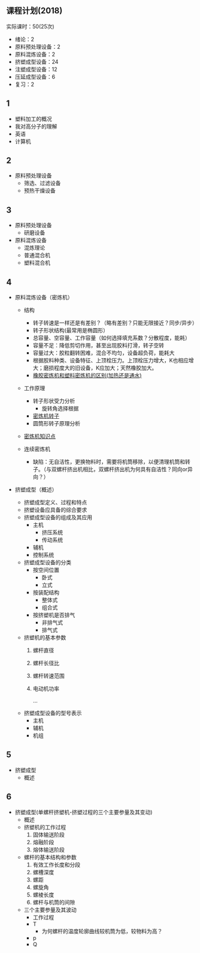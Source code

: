 ## 课程计划(2018)



实际课时：50(25次)

- 绪论：2
- 原料预处理设备：2
- 原料混炼设备：2 
- 挤塑成型设备：24
- 注塑成型设备：12
- 压延成型设备：6
- 复习：2



## 1
- 塑料加工的概况
- 我对高分子的理解
- 英语
- 计算机

## 2
- 原料预处理设备
  - 筛选、过滤设备
  - 预热干燥设备
## 3
- 原料预处理设备
  - 研磨设备
- 原料混炼设备
  - 混炼理论
  - 普通混合机
  - 塑料混合机
## 4
- 原料混炼设备（密炼机）
  - 结构
    - 转子转速是一样还是有差别？（略有差别？只能无限接近？同步/异步）
    - 转子形状结构(最常用是椭圆形）
    - 总容量、空容量、工作容量（如何选择填充系数？分散程度，能耗）
    - 容量不足：降低剪切作用，甚至出现胶料打滑，转子空转
    - 容量过大：胶粒翻转困难，混合不均匀，设备超负荷，能耗大
    - 根据胶料种类、设备特征、上顶栓压力。上顶栓压力增大，K也相应增大；磨损程度大的旧设备，K应加大；天然橡胶加大。
    - [橡胶密炼机和塑料密炼机的区别(加热还是通水)](http://www.linajx.com/wap/newsshow.asp?id=59)
  - 工作原理
    - 转子形状受力分析
      - 旋转角选择根据
    - [密炼机转子](https://wenku.baidu.com/view/13a5b19f4028915f804dc2f8.html)
    - 圆筒形转子原理分析

  - [密炼机知识点](https://www.sohu.com/a/194932367_319988)    
  - 连续密炼机
    - 缺陷：无自洁性，更换物料时，需要将机筒移除，以便清理机筒和转子。（与双螺杆挤出机相比，双螺杆挤出机为何具有自洁性？同向or异向？）

- 挤塑成型（概述）
  - 挤塑成型定义、过程和特点
  - 挤塑设备应具备的综合要求
  - 挤塑成型设备的组成及其应用
    - 主机
      - 挤压系统
      - 传动系统
    - 辅机
    - 控制系统
  - 挤塑成型设备的分类
    - 按空间位置
      - 卧式
      - 立式
    - 按装配结构
      - 整体式
      - 组合式
    - 按挤塑机是否排气
      - 非排气式
      - 排气式
  - 挤塑机的基本参数
    1. 螺杆直径
    1. 螺杆长径比
    1. 螺杆转速范围
    1. 电动机功率

       ...
  - 挤塑成型设备的型号表示
    - 主机
    - 辅机
    - 机组

## 5
- 挤塑成型
  - 概述
## 6
- 挤塑成型(单螺杆挤塑机-挤塑过程的三个主要参量及其变动)
  - 概述
  - 挤塑机的工作过程
    1. 固体输送阶段
    1. 熔融阶段
    1. 熔体输送阶段
  - 螺杆的基本结构和参数
    1. 有效工作长度和分段
    1. 螺槽深度
    1. 螺距
    1. 螺旋角
    1. 螺棱长度
    1. 螺杆与机筒的间隙
  - 三个主要参量及其波动 
    - 工作过程
    - T
      - 为何螺杆的温度轮廓曲线较机筒为低，较物料为高？
    - p
    - Q
  